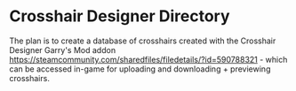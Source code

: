 # Crosshair Designer Directory

The plan is to create a database of crosshairs created with the Crosshair Designer Garry's Mod addon https://steamcommunity.com/sharedfiles/filedetails/?id=590788321 - which can be accessed in-game for uploading and downloading + previewing crosshairs.